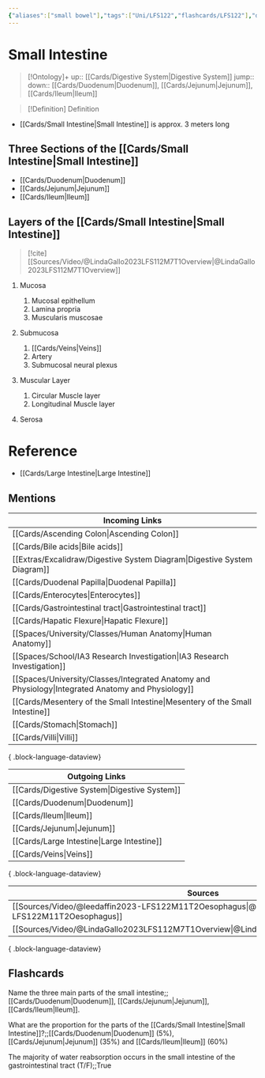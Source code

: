 ```yaml
---
{"aliases":["small bowel"],"tags":["Uni/LFS122","flashcards/LFS122"],"dg-publish":true,"permalink":"/cards/small-intestine/","dgPassFrontmatter":true}
---
```


# Small Intestine

> [!Ontology]+
> up:: [[Cards/Digestive System\|Digestive System]]
> jump::
> down:: [[Cards/Duodenum\|Duodenum]], [[Cards/Jejunum\|Jejunum]], [[Cards/Ileum\|Ileum]]

> [!Definition] Definition

- [[Cards/Small Intestine\|Small Intestine]] is approx. 3 meters long

## Three Sections of the [[Cards/Small Intestine\|Small Intestine]]

- [[Cards/Duodenum\|Duodenum]]
- [[Cards/Jejunum\|Jejunum]]
- [[Cards/Ileum\|Ileum]]

## Layers of the [[Cards/Small Intestine\|Small Intestine]]

> [!cite]
> [[Sources/Video/@LindaGallo2023LFS112M7T1Overview\|@LindaGallo2023LFS112M7T1Overview]]

1. Mucosa
    
    1. Mucosal epithellum
    2. Lamina propria
    3. Muscularis muscosae
2. Submucosa
    
    1. [[Cards/Veins\|Veins]]
    2. Artery
    3. Submucosal neural plexus
3. Muscular Layer
    
    1. Circular Muscle layer
    2. Longitudinal Muscle layer
4. Serosa

# Reference

- [[Cards/Large Intestine\|Large Intestine]]

## Mentions

| Incoming Links                                                                                        |
| ----------------------------------------------------------------------------------------------------- |
| [[Cards/Ascending Colon\|Ascending Colon]]                                                         |
| [[Cards/Bile acids\|Bile acids]]                                                                   |
| [[Extras/Excalidraw/Digestive System Diagram\|Digestive System Diagram]]                           |
| [[Cards/Duodenal Papilla\|Duodenal Papilla]]                                                       |
| [[Cards/Enterocytes\|Enterocytes]]                                                                 |
| [[Cards/Gastrointestinal tract\|Gastrointestinal tract]]                                           |
| [[Cards/Hapatic Flexure\|Hapatic Flexure]]                                                         |
| [[Spaces/University/Classes/Human Anatomy\|Human Anatomy]]                                         |
| [[Spaces/School/IA3 Research Investigation\|IA3 Research Investigation]]                           |
| [[Spaces/University/Classes/Integrated Anatomy and Physiology\|Integrated Anatomy and Physiology]] |
| [[Cards/Mesentery of the Small Intestine\|Mesentery of the Small Intestine]]                       |
| [[Cards/Stomach\|Stomach]]                                                                         |
| [[Cards/Villi\|Villi]]                                                                             |

{ .block-language-dataview}

| Outgoing Links                                  |
| ----------------------------------------------- |
| [[Cards/Digestive System\|Digestive System]] |
| [[Cards/Duodenum\|Duodenum]]                 |
| [[Cards/Ileum\|Ileum]]                       |
| [[Cards/Jejunum\|Jejunum]]                   |
| [[Cards/Large Intestine\|Large Intestine]]   |
| [[Cards/Veins\|Veins]]                       |

{ .block-language-dataview}

| Sources                                                                                         |
| ----------------------------------------------------------------------------------------------- |
| [[Sources/Video/@leedaffin2023-LFS122M11T2Oesophagus\|@leedaffin2023-LFS122M11T2Oesophagus]] |
| [[Sources/Video/@LindaGallo2023LFS112M7T1Overview\|@LindaGallo2023LFS112M7T1Overview]]       |

{ .block-language-dataview}

## Flashcards

Name the three main parts of the small intestine;; [[Cards/Duodenum\|Duodenum]], [[Cards/Jejunum\|Jejunum]], [[Cards/Ileum\|Ileum]].
<!--SR:!2023-12-16,66,230-->

What are the proportion for the parts of the [[Cards/Small Intestine\|Small Intestine]]?;;[[Cards/Duodenum\|Duodenum]] (5%), [[Cards/Jejunum\|Jejunum]] (35%) and [[Cards/Ileum\|Ileum]] (60%)
<!--SR:!2023-11-07,15,268-->

The majority of water reabsorption occurs in the small intestine of the gastrointestinal tract (T/F);;True
<!--SR:!2023-10-25,2,170-->